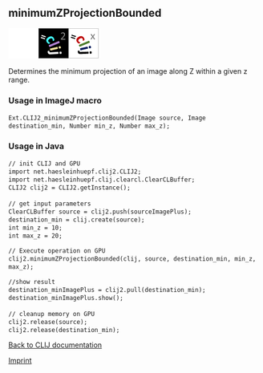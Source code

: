 ## minimumZProjectionBounded
<img src="images/mini_empty_logo.png"/><img src="images/mini_clij2_logo.png"/><img src="images/mini_clijx_logo.png"/>

Determines the minimum projection of an image along Z within a given z range.

### Usage in ImageJ macro
```
Ext.CLIJ2_minimumZProjectionBounded(Image source, Image destination_min, Number min_z, Number max_z);
```


### Usage in Java
```
// init CLIJ and GPU
import net.haesleinhuepf.clij2.CLIJ2;
import net.haesleinhuepf.clij.clearcl.ClearCLBuffer;
CLIJ2 clij2 = CLIJ2.getInstance();

// get input parameters
ClearCLBuffer source = clij2.push(sourceImagePlus);
destination_min = clij.create(source);
int min_z = 10;
int max_z = 20;
```

```
// Execute operation on GPU
clij2.minimumZProjectionBounded(clij, source, destination_min, min_z, max_z);
```

```
//show result
destination_minImagePlus = clij2.pull(destination_min);
destination_minImagePlus.show();

// cleanup memory on GPU
clij2.release(source);
clij2.release(destination_min);
```


[Back to CLIJ documentation](https://clij.github.io/)

[Imprint](https://clij.github.io/imprint)
